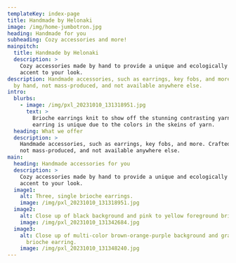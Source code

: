```yaml
---
templateKey: index-page
title: Handmade by Helonaki
image: /img/home-jumbotron.jpg
heading: Handmade for you
subheading: Cozy accessories and more!
mainpitch:
  title: Handmade by Helonaki
  description: >
    Cozy accessories made by hand to provide a unique and ecologically friendly
    accent to your look. 
description: Handmade accessories, such as earrings, key fobs, and more. Crafted
  by hand, not mass-produced, and not available anywhere else.
intro:
  blurbs:
    - image: /img/pxl_20231010_131318951.jpg
      text: >
        Brioche earrings knit to show off the stunning contrasting yarns. Each
        earring is unique due to the colors in the skeins of yarn.
  heading: What we offer
  description: >
    Handmade accessories, such as earrings, key fobs, and more. Crafted by hand,
    not mass-produced, and not available anywhere else.
main:
  heading: Handmade accessories for you
  description: >
    Cozy accessories made by hand to provide a unique and ecologically friendly
    accent to your look. 
  image1:
    alt: Three, single brioche earrings.
    image: /img/pxl_20231010_131318951.jpg
  image2:
    alt: Close up of black background and pink to yellow foreground brioche earring.
    image: /img/pxl_20231010_131342684.jpg
  image3:
    alt: Close up of multi-color brown-orange-purple background and gray foreground
      brioche earring.
    image: /img/pxl_20231010_131348240.jpg
---
```

